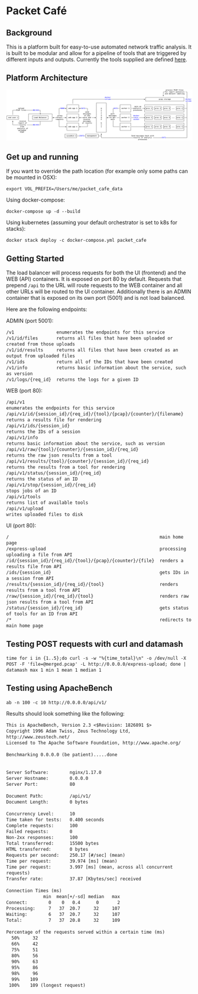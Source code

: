 # Packet Café

## Background
This is a platform built for easy-to-use automated network traffic analysis. It is built to be modular and allow for a pipeline of tools that are triggered by different inputs and outputs. Currently the tools supplied are defined [here](https://github.com/CyberReboot/packet_cafe/blob/master/workers/workers.json).

## Platform Architecture
<img src="/docs/img/packet_cafe_diagram.png"/>

## Get up and running

If you want to override the path location (for example only some paths can be mounted in OSX):
```
export VOL_PREFIX=/Users/me/packet_cafe_data
```

Using docker-compose:
```
docker-compose up -d --build
```

Using kubernetes (assuming your default orchestrator is set to k8s for stacks):
```
docker stack deploy -c docker-compose.yml packet_cafe
```

## Getting Started

The load balancer will process requests for both the UI (frontend) and the WEB (API) containers. It is exposed on port 80 by default. Requests that prepend `/api` to the URL will route requests to the WEB container and all other URLs will be routed to the UI container.  Additionally there is an ADMIN container that is exposed on its own port (5001) and is not load balanced.

Here are the following endpoints:

ADMIN (port 5001):
```
/v1                enumerates the endpoints for this service
/v1/id/files       returns all files that have been uploaded or created from those uploads
/v1/id/results     returns all files that have been created as an output from uploaded files
/v1/ids            return all of the IDs that have been created
/v1/info           returns basic information about the service, such as version
/v1/logs/{req_id}  returns the logs for a given ID
```

WEB (port 80):
```
/api/v1                                                              enumerates the endpoints for this service
/api/v1/id/{session_id}/{req_id}/{tool}/{pcap}/{counter}/{filename}  returns a results file for rendering
/api/v1/ids/{session_id}                                             returns the IDs of a session
/api/v1/info                                                         returns basic information about the service, such as version
/api/v1/raw/{tool}/{counter}/{session_id}/{req_id}                   returns the raw json results from a tool
/api/v1/results/{tool}/{counter}/{session_id}/{req_id}               returns the results from a tool for rendering
/api/v1/status/{session_id}/{req_id}                                 returns the status of an ID
/api/v1/stop/{session_id}/{req_id}                                   stops jobs of an ID
/api/v1/tools                                                        returns list of available tools
/api/v1/upload                                                       writes uploaded files to disk
```

UI (port 80):
```
/                                                         main home page
/express-upload                                           processing uploading a file from API
/id/{session_id}/{req_id}/{tool}/{pcap}/{counter}/{file}  renders a results file from API
/ids/{session_id}                                         gets IDs in a session from API
/results/{session_id}/{req_id}/{tool}                     renders results from a tool from API
/raw/{session_id}/{req_id}/{tool}                         renders raw json results from a tool from API
/status/{session_id}/{req_id}                             gets status of tools for an ID from API
/*                                                        redirects to main home page
```

## Testing POST requests with curl and datamash

```
time for i in {1..5};do curl -s -w "%{time_total}\n" -o /dev/null -X POST -F 'file=@merged.pcap' -L http://0.0.0.0/express-upload; done | datamash max 1 min 1 mean 1 median 1
```

## Testing using ApacheBench

```
ab -n 100 -c 10 http://0.0.0.0/api/v1/
```

Results should look something like the following:
```
This is ApacheBench, Version 2.3 <$Revision: 1826891 $>
Copyright 1996 Adam Twiss, Zeus Technology Ltd, http://www.zeustech.net/
Licensed to The Apache Software Foundation, http://www.apache.org/

Benchmarking 0.0.0.0 (be patient).....done


Server Software:        nginx/1.17.0
Server Hostname:        0.0.0.0
Server Port:            80

Document Path:          /api/v1/
Document Length:        0 bytes

Concurrency Level:      10
Time taken for tests:   0.400 seconds
Complete requests:      100
Failed requests:        0
Non-2xx responses:      100
Total transferred:      15500 bytes
HTML transferred:       0 bytes
Requests per second:    250.17 [#/sec] (mean)
Time per request:       39.974 [ms] (mean)
Time per request:       3.997 [ms] (mean, across all concurrent requests)
Transfer rate:          37.87 [Kbytes/sec] received

Connection Times (ms)
              min  mean[+/-sd] median   max
Connect:        0    0   0.4      0       2
Processing:     7   37  20.7     32     107
Waiting:        6   37  20.7     32     107
Total:          7   37  20.8     32     109

Percentage of the requests served within a certain time (ms)
  50%     32
  66%     42
  75%     51
  80%     56
  90%     63
  95%     86
  98%     96
  99%    109
 100%    109 (longest request)
```
